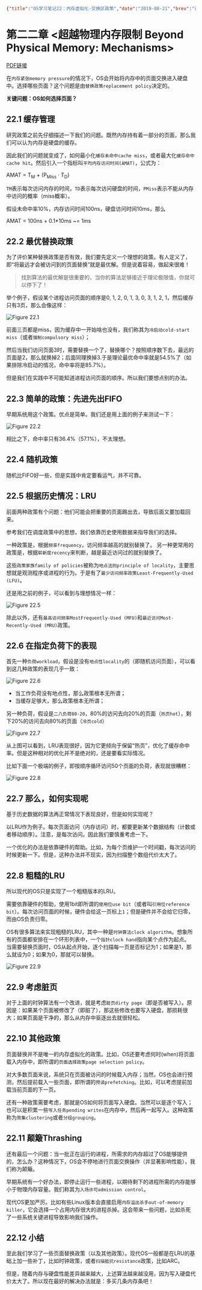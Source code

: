 ```json lw-blog-meta
{"title":"OS学习笔记22：内存虚拟化-交换区政策","date":"2019-08-21","brev":"该替换哪一页呢？这是个问题。","tags":["OS"],"path":"blog/2019/190820-OS学习笔记-22.md"}
```



# 第二二章 <超越物理内存限制 Beyond Physical Memory: Mechanisms>

[PDF链接](http://pages.cs.wisc.edu/~remzi/OSTEP/vm-beyondphys.pdf)

在`内存紧张memory pressure`的情况下，OS会开始将内存中的页面交换进入硬盘中。选择哪些页面？这个问题是由`替换政策replacement policy`决定的。

**关键问题：OS如何选择页面？**

## 22.1 缓存管理

研究政策之前先仔细描述一下我们的问题。既然内存持有着一部分的页面，那么我们可以认为内存是硬盘的缓存。

因此我们的问题就变成了，如何最小化`缓存未命中cache miss`，或者最大化`缓存命中cache hit`。然后引入一个指标叫`平均内存访问时间(AMAT)`，公式为：

AMAT = T<sub>M</sub> + (P<sub>Miss</sub> · T<sub>D</sub>)

`TM`表示每次访问内存的时间，`TD`表示每次访问硬盘的时间，`PMiss`表示不能从内存中访问的概率（miss概率）。

假设未命中率10%，内存访问时间100ns，硬盘访问时间10ms，那么

AMAT = 100ns + 0.1*10ms ~= 1ms

## 22.2 最优替换政策

为了评价某种替换政策是否有效，我们要先定义一个理想的政策。有人定义了，即“将最远才会被访问到的页面替换”就是最优解。但是说着容易，做起来很难！

> 找到算法的最优解是很重要的，当你的算法足够接近于理论极限值，你就可以停下了！

举个例子，假设某个进程访问页面的顺序是0, 1, 2, 0, 1, 3, 0, 3, 1, 2, 1，然后缓存只有3页，那么会像这样：

![Figure 22.1](https://saodd.github.io/tech-blog-pic/2019/2019-08-20-Fig-22-1.png)

前面三页都是miss，因为缓存中一开始啥也没有，我们称其为`冷启动cold-start miss`（或者`强制compulsory miss`）；

然后当我们访问页面3时，需要替换一个了，替换哪个？按照顺序数下去，最远的页面是2，那么就换掉2；后面同理换掉3.于是理论最优命中率就是54.5%了（如果排除冷启动的情况，命中率将是85.7%）。

但是我们在实践中不可能知道进程访问页面的顺序。所以我们要想点别的办法。

## 22.3 简单的政策：先进先出FIFO

早期系统用这个政策。优点是简单。我们还是用上面的例子来测试一下：

![Figure 22.2](https://saodd.github.io/tech-blog-pic/2019/2019-08-20-Fig-22-2.png)

相比之下，命中率只有36.4%（57.1%），不太理想。

## 22.4 随机政策

随机比FIFO好一些，但是实践中肯定要看运气，并不可靠。

## 22.5 根据历史情况：LRU

前面两种政策有个问题：他们可能会把重要的页面踢出去，导致后面又要加载回来。

参考我们在调度政策中的思想，我们依靠历史使用数据来指导我们的选择。

一种政策是，根据`频率frequency`，访问频率越高的就别替换了。
另一种更常用的政策是，根据`崭新度recency`来判断，越是最近访问过的就别替换了。

这些`政策家族family of policies`被称为`地点法则principle of locality`，主要思想就是观测程序或进程的行为。于是有了`最少访问频率政策Least-Frequently-Used (LFU)`。

还是用之前的例子，可以看到与理想情况一样：

![Figure 22.5](https://saodd.github.io/tech-blog-pic/2019/2019-08-20-Fig-22-5.png)

除此以外，还有`最高访问频率MostFrequently-Used (MFU)`和`最近访问Most-Recently-Used (MRU)`政策。

## 22.6 在指定负荷下的表现

首先一种`负荷workload`，假设是没有`地点性locality`的（即随机访问页面），可以看到这几种政策的表现几乎一致：

![Figure 22.6](https://saodd.github.io/tech-blog-pic/2019/2019-08-20-Fig-22-6.png)

- 当工作负荷没有地点性，那么政策根本无所谓；
- 当缓存足够大，那么政策根本无所谓；

另一种负荷，假设是`二八负荷80-20`，80%的访问去向20%的页面（`热页hot`），剩下20%的访问去向80%的页面（`冷页cold`）

![Figure 22.7](https://saodd.github.io/tech-blog-pic/2019/2019-08-20-Fig-22-7.png)

从上图可以看到，LRU表现很好，因为它更倾向于保留“热页”，优化了缓存命中率。但是这种相对的优化并不是绝对的，还是要看实际情况。

比如下面一个极端的例子，即按顺序循环访问50个页面的负荷，表现就很糟糕：

![Figure 22.8](https://saodd.github.io/tech-blog-pic/2019/2019-08-20-Fig-22-8.png)

## 22.7 那么，如何实现呢

基于历史数据的算法再正常情况下表现良好，但是如何实现呢？

以LRU作为例子。每次页面访问（内存访问）时，都要更新某个数据结构（计数或者移动顺序）。注意，是每次访问。因此我们要慎重考虑一下。

一个优化的办法是依靠硬件的帮助。比如，为每个页维护一个时间戳，每次访问的时候更新一下。但是，这种办法并不现实，因为扫描整个数组代价太大了。

## 22.8 粗糙的LRU

所以现代的OS只是实现了一个粗糙版本的LRU。

需要依靠硬件的帮助，使用1bit即所谓的`使用位use bit`（或者叫`引用位reference bit`）。每次访问页面的时候，硬件会给这一页标上`1`；但是硬件并不会给它归零，而由OS负责归零。

OS有很多算法来实现粗糙的LRU，其中一种是`时钟算法clock algorithm`。想象所有的页面都安排在一个环形列表中，一个`指针clock hand`指向某个点作为起点。
当需要替换页面时，OS从起点开始，逐个扫描每一页是否标记为1；如果是1，那么就设为0；如果为0，那就可以替换。

![Figure 22.9](https://saodd.github.io/tech-blog-pic/2019/2019-08-20-Fig-22-9.png)

## 22.9 考虑脏页

对于上面的时钟算法有一个改进，就是考虑`脏页dirty page`（即是否被写入）。原因是：如果某个页面被修改了（即脏了），那这些修改也要写入硬盘，那损耗很大；如果页面是干净的，那么从内存中驱逐出去就很轻松。

## 22.10 其他政策

页面替换并不是唯一的内存虚拟化的政策。比如，OS还要考虑何时(when)将页面载入内存中，即所谓的`页面选择政策page selection policy`。

对大多数页面来说，系统只在页面被访问的时候载入内存；当然，OS也会进行预测，然后提前载入一些页面，即所谓的`预读prefetching`。比如，可以考虑提前加载当前页面的下一页。

还有一种政策需要考虑，那就是OS如何将页面写入硬盘。当然可以是逐个写入；也可以是积累一些`写入任务pending writes`在内存中，然后再一起写入。这种政策称为`聚集clustering`或者`分组grouping`。

## 22.11 颠簸Thrashing

还有最后一个问题：当一批正在运行的进程，所需求的内存超过了OS能够提供的，怎么办？这种情况下，OS会不停地进行页面交换操作（并显著影响性能），我们称为颠簸。

早期系统有一个好办法，即停止运行一些进程，以期待剩下的进程所需的内存能够小于物理内存容量。我们称其为`入场许可admission control`。

现代OS更加严厉。比如有些Linux版本会直接启用`内存溢出杀手out-of-memory killer`，它会选择一个占用内存很大的进程杀掉。这会带来一些问题，比如杀死了一些系统关键进程导致影响我们操作。

## 22.12 小结

至此我们学习了一些页面替换政策（以及其他政策）。现代OS一般都是在LRU的基础上加一些补丁，比如时钟政策，或者`扫描抵抗resistance`政策，比如ARC。

但是，随着内存与硬盘性能差异越来越大，上述算法越来越没用，因为写入硬盘代价太大了。所以现在最好的解决办法就是：多买几条内存条吧！
